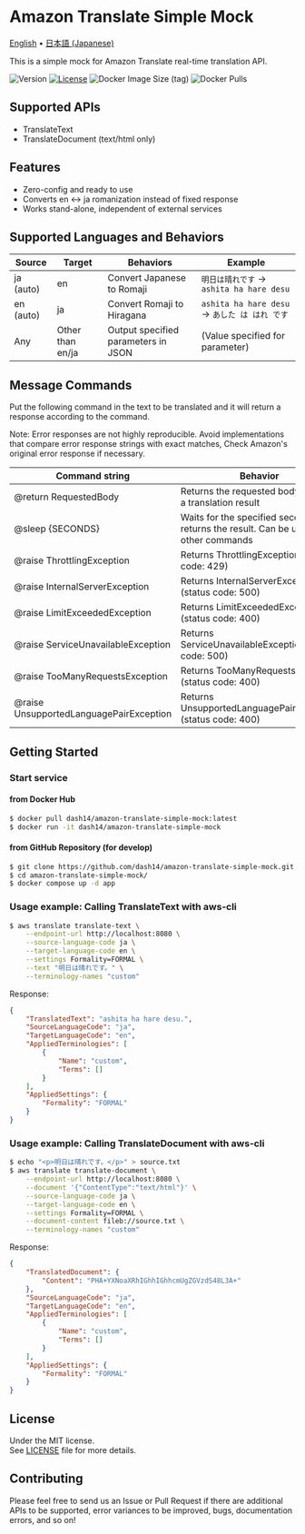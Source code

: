 # Amazon Translate Simple Mock

[English](./README.md) •
[日本語 (Japanese)](./README.ja.md)

This is a simple mock for Amazon Translate real-time translation API.

![Version](https://img.shields.io/badge/dynamic/toml?url=https%3A%2F%2Fraw.githubusercontent.com%2Fdash14%2Famazon-translate-simple-mock%2Fmain%2Fpyproject.toml&query=%24.tool.poetry.version&label=version)
[![License](https://img.shields.io/github/license/dash14/amazon-translate-simple-mock)](./LICENSE)
![Docker Image Size (tag)](https://img.shields.io/docker/image-size/dash14/amazon-translate-simple-mock/latest)
![Docker Pulls](https://img.shields.io/docker/pulls/dash14/amazon-translate-simple-mock)


## Supported APIs
* TranslateText
* TranslateDocument (text/html only)

## Features
* Zero-config and ready to use
* Converts en <-> ja romanization instead of fixed response
* Works stand-alone, independent of external services

## Supported Languages and Behaviors

| Source | Target | Behaviors | Example |
| ------ | ------ | --- | ------- |
| ja (auto) | en | Convert Japanese to Romaji | `明日は晴れです` -> `ashita ha hare desu` |
| en (auto) | ja | Convert Romaji to Hiragana | `ashita ha hare desu` -> `あした は はれ です` |
| Any | Other than en/ja | Output specified parameters in JSON | (Value specified for parameter) |

## Message Commands

Put the following command in the text to be translated and it will return
a response according to the command.

Note: Error responses are not highly reproducible. Avoid implementations
that compare error response strings with exact matches, Check Amazon's
original error response if necessary.

| Command string | Behavior |
| ------------ | --- |
| @return RequestedBody | Returns the requested body as-is as a translation result |
| @sleep {SECONDS} | Waits for the specified seconds and returns the result. Can be used with other commands |
| @raise ThrottlingException | Returns ThrottlingException (status code: 429) |
| @raise InternalServerException | Returns InternalServerException (status code: 500) |
| @raise LimitExceededException | Returns LimitExceededException (status code: 400) |
| @raise ServiceUnavailableException | Returns ServiceUnavailableException (status code: 500) |
| @raise TooManyRequestsException | Returns TooManyRequestsException (status code: 400) |
| @raise UnsupportedLanguagePairException | Returns UnsupportedLanguagePairException (status code: 400) |

## Getting Started

### Start service

#### from Docker Hub

```sh
$ docker pull dash14/amazon-translate-simple-mock:latest
$ docker run -it dash14/amazon-translate-simple-mock
```

#### from GitHub Repository (for develop)

```sh
$ git clone https://github.com/dash14/amazon-translate-simple-mock.git
$ cd amazon-translate-simple-mock/
$ docker compose up -d app
```

### Usage example: Calling TranslateText with aws-cli

```sh
$ aws translate translate-text \
    --endpoint-url http://localhost:8080 \
    --source-language-code ja \
    --target-language-code en \
    --settings Formality=FORMAL \
    --text "明日は晴れです。" \
    --terminology-names "custom"
```

Response:

```json
{
    "TranslatedText": "ashita ha hare desu.",
    "SourceLanguageCode": "ja",
    "TargetLanguageCode": "en",
    "AppliedTerminologies": [
        {
            "Name": "custom",
            "Terms": []
        }
    ],
    "AppliedSettings": {
        "Formality": "FORMAL"
    }
}
```

### Usage example: Calling TranslateDocument with aws-cli

```sh
$ echo "<p>明日は晴れです。</p>" > source.txt
$ aws translate translate-document \
    --endpoint-url http://localhost:8080 \
    --document '{"ContentType":"text/html"}' \
    --source-language-code ja \
    --target-language-code en \
    --settings Formality=FORMAL \
    --document-content fileb://source.txt \
    --terminology-names "custom"
```

Response:

```json
{
    "TranslatedDocument": {
        "Content": "PHA+YXNoaXRhIGhhIGhhcmUgZGVzdS48L3A+"
    },
    "SourceLanguageCode": "ja",
    "TargetLanguageCode": "en",
    "AppliedTerminologies": [
        {
            "Name": "custom",
            "Terms": []
        }
    ],
    "AppliedSettings": {
        "Formality": "FORMAL"
    }
}
```

## License

Under the MIT license.  
See [LICENSE](./LICENSE) file for more details.

## Contributing

Please feel free to send us an Issue or Pull Request if there are additional
APIs to be supported, error variances to be improved, bugs, documentation
errors, and so on!

